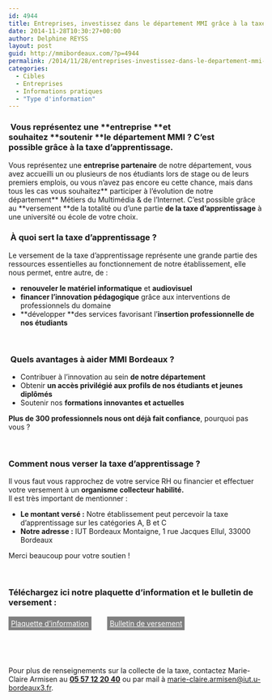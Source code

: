```yaml
---
id: 4944
title: Entreprises, investissez dans le département MMI grâce à la taxe d’apprentissage.
date: 2014-11-28T10:30:27+00:00
author: Delphine REYSS
layout: post
guid: http://mmibordeaux.com/?p=4944
permalink: /2014/11/28/entreprises-investissez-dans-le-departement-mmi-grace-a-la-taxe-dapprentissage/
categories:
  - Cibles
  - Entreprises
  - Informations pratiques
  - "Type d'information"
---
```

###  Vous représentez une **entreprise **et souhaitez **soutenir **le **département MMI** ? C’est possible **grâce à la taxe d’apprentissage**.

Vous représentez une **entreprise partenaire** de notre département, vous avez accueilli un ou plusieurs de nos étudiants lors de stage ou de leurs premiers emplois, ou vous n’avez pas encore eu cette chance, mais dans tous les cas vous souhaitez** participer à l’évolution de notre département** Métiers du Multimédia & de l’Internet. C’est possible grâce au **versement **de la totalité ou d’une partie **de la taxe d’apprentissage** à une université ou école de votre choix.

<div>
</div>

###  À quoi sert la taxe d’apprentissage ?

<div>
</div>

<div>
</div>

Le versement de la taxe d’apprentissage représente une grande partie des ressources essentielles au fonctionnement de notre établissement, elle nous permet, entre autre, de :

  * **renouveler le matériel informatique** et **audiovisuel**
  * **financer l’innovation pédagogique** grâce aux interventions de professionnels du domaine
  * **développer **des services favorisant l’**insertion professionnelle de nos étudiants**

&nbsp;

###  Quels avantages à aider MMI Bordeaux ?

  * Contribuer à l’innovation au sein **de notre département**
  * Obtenir **un accès privilégié aux profils de nos étudiants et jeunes diplômés**
  * Soutenir nos **formations innovantes et actuelles**

**Plus de 300 professionnels nous ont déjà fait confiance**, pourquoi pas vous ?

&nbsp;

### Comment nous verser la taxe d’apprentissage ?

<div>
  Il vous faut vous rapprochez de votre service RH ou financier et effectuer votre versement à un <strong>organisme collecteur habilité.</strong>
</div>

<div>
  Il est très important de mentionner :
</div>

<div>
  <ul>
    <li>
      <strong>Le montant versé :</strong> Notre établissement peut percevoir la taxe d’apprentissage sur les catégories A, B et C
    </li>
    <li>
      <strong>Notre adresse :</strong> IUT Bordeaux Montaigne, 1 rue Jacques Ellul, 33000 Bordeaux
    </li>
  </ul>
  
  <div>
    Merci beaucoup pour votre soutien !
  </div>
  
  <p>
    &nbsp;
  </p>
  
  <div>
  </div>
  
  <h3>
    <strong>Téléchargez ici notre plaquette d’information et le bulletin de versement :</strong>
  </h3>
  
  <h3>
  </h3>
  
  <div>
    <p>
      <a style="color: white; background-color: grey; padding: 5px;" href="http://mmibordeaux.com/wp-content/uploads/2014/02/TAXE-DAPPRENTISSAGE-2014.pdf" target="_blank">Plaquette d&rsquo;information</a>        <a style="color: white; background-color: grey; padding: 5px;" href="http://mmibordeaux.com/wp-content/uploads/2014/02/AVIS-DE-VERSEMENT-TAXE-DAPPRENTISSAGE-IUT.pdf" target="_blank">Bulletin de versement</a>
    </p>
  </div>
  
  <div>
  </div>
  
  <p>
    &nbsp;
  </p>
  
  <p>
    &nbsp;
  </p>
  
  <div>
  </div>
  
  <div>
    Pour plus de renseignements sur la collecte de la taxe, contactez Marie-Claire Armisen au <span style="text-decoration: underline;"><strong>05 57 12 20 40</strong></span> ou par mail à <a tabindex="-1" href="mailto:marie-claire.armisen@iut.u-bordeaux3.fr" target="_parent">marie-claire.armisen@iut.u-bordeaux3.fr</a>.
  </div>
</div>